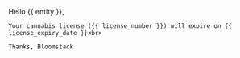 <p>
    Hello {{ entity }},<br>

    Your cannabis license ({{ license_number }}) will expire on {{ license_expiry_date }}<br>

    Thanks, Bloomstack
</p>